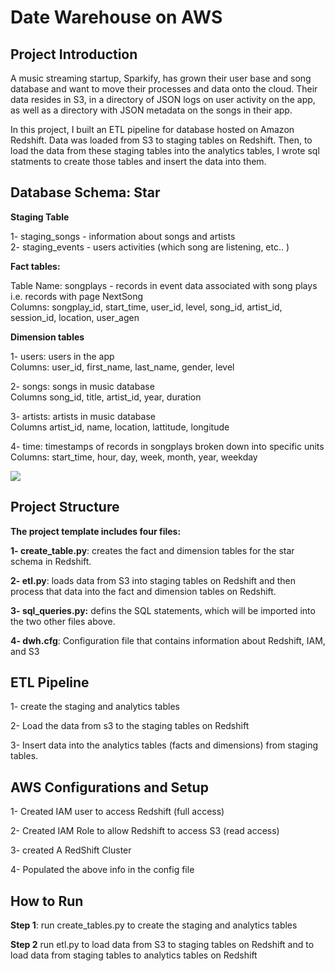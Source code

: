 # Date Warehouse on AWS

## Project Introduction
<p>A music streaming startup, Sparkify, has grown their user base and song database and want to move their processes and data onto the cloud. Their data resides in S3, in a directory of JSON logs on user activity on the app, as well as a directory with JSON metadata on the songs in their app.</p>

<p>In this project, I built an ETL pipeline for database hosted on Amazon Redshift. Data was loaded from S3 to staging tables on Redshift. Then, to load the data from these staging tables into the analytics tables, I wrote sql statments to create  those tables and insert the data into them. </p>

## Database Schema: Star

**Staging Table**

1- staging_songs - information about songs and artists<br>
2- staging_events - users activities (which song are listening, etc.. )

**Fact tables:**

Table Name: songplays - records in event data associated with song plays i.e. records with page NextSong<br>
Columns: songplay_id, start_time, user_id, level, song_id, artist_id, session_id, location, user_agen

**Dimension tables**

1- users: users in the app<br>
Columns: user_id, first_name, last_name, gender, level

2- songs: songs in music database<br>
Columns song_id, title, artist_id, year, duration

3- artists: artists in music database<br>
Columns artist_id, name, location, lattitude, longitude

4- time: timestamps of records in songplays broken down into specific units<br>
Columns: start_time, hour, day, week, month, year, weekday

<image src="ERD.png" />

## Project Structure

**The project template includes four files:**

**1- create_table.py**: creates the fact and dimension tables for the star schema in Redshift.

**2- etl.py**: loads data from S3 into staging tables on Redshift and then process that data into the fact and dimension tables on Redshift.

**3- sql_queries.py:** defins the SQL statements, which will be imported into the two other files above.

**4- dwh.cfg**: Configuration file that contains information about Redshift, IAM, and S3

## ETL Pipeline

1- create the staging and analytics tables

2- Load the data from s3 to the staging tables on Redshift

3- Insert data into the analytics tables (facts and dimensions) from staging tables.

## AWS Configurations and Setup 

1- Created IAM user to access Redshift (full access)

2- Created IAM Role to allow Redshift to access S3 (read access)

3- created A RedShift Cluster

4- Populated the above info in the config file

## How to Run

**Step 1**: run create_tables.py to create the staging and analytics tables

**Step 2** run etl.py to load data from S3 to staging tables on Redshift and to load data from staging tables to analytics tables on Redshift

